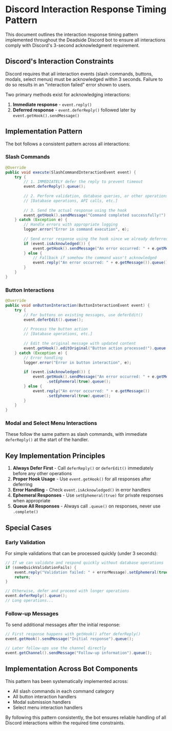 # Discord Interaction Response Timing Pattern

This document outlines the interaction response timing pattern implemented throughout the Deadside Discord bot to ensure all interactions comply with Discord's 3-second acknowledgment requirement.

## Discord's Interaction Constraints

Discord requires that all interaction events (slash commands, buttons, modals, select menus) must be acknowledged within 3 seconds. Failure to do so results in an "interaction failed" error shown to users.

Two primary methods exist for acknowledging interactions:
1. **Immediate response** - `event.reply()`
2. **Deferred response** - `event.deferReply()` followed later by `event.getHook().sendMessage()`

## Implementation Pattern

The bot follows a consistent pattern across all interactions:

### Slash Commands

```java
@Override
public void execute(SlashCommandInteractionEvent event) {
    try {
        // 1. IMMEDIATELY defer the reply to prevent timeout
        event.deferReply().queue();
        
        // 2. Perform validation, database queries, or other operations
        // [Database operations, API calls, etc.]
        
        // 3. Send the actual response using the hook
        event.getHook().sendMessage("Command completed successfully!").queue();
    } catch (Exception e) {
        // Handle errors with appropriate logging
        logger.error("Error in command execution", e);
        
        // Send error response using the hook since we already deferred
        if (event.isAcknowledged()) {
            event.getHook().sendMessage("An error occurred: " + e.getMessage()).queue();
        } else {
            // Fallback if somehow the command wasn't acknowledged
            event.reply("An error occurred: " + e.getMessage()).queue();
        }
    }
}
```

### Button Interactions

```java
@Override
public void onButtonInteraction(ButtonInteractionEvent event) {
    try {
        // For buttons on existing messages, use deferEdit()
        event.deferEdit().queue();
        
        // Process the button action
        // [Database operations, etc.]
        
        // Edit the original message with updated content
        event.getHook().editOriginal("Button action processed!").queue();
    } catch (Exception e) {
        // Error handling
        logger.error("Error in button interaction", e);
        
        if (event.isAcknowledged()) {
            event.getHook().sendMessage("An error occurred: " + e.getMessage())
                  .setEphemeral(true).queue();
        } else {
            event.reply("An error occurred: " + e.getMessage())
                  .setEphemeral(true).queue();
        }
    }
}
```

### Modal and Select Menu Interactions

These follow the same pattern as slash commands, with immediate `deferReply()` at the start of the handler.

## Key Implementation Principles

1. **Always Defer First** - Call `deferReply()` or `deferEdit()` immediately before any other operations
2. **Proper Hook Usage** - Use `event.getHook()` for all responses after deferring
3. **Error Handling** - Check `event.isAcknowledged()` in error handlers
4. **Ephemeral Responses** - Use `setEphemeral(true)` for private responses when appropriate
5. **Queue All Responses** - Always call `.queue()` on responses, never use `.complete()`

## Special Cases

### Early Validation

For simple validations that can be processed quickly (under 3 seconds):

```java
// If we can validate and respond quickly without database operations
if (someQuickValidationFails) {
    event.reply("Validation failed: " + errorMessage).setEphemeral(true).queue();
    return;
}

// Otherwise, defer and proceed with longer operations
event.deferReply().queue();
// Long operations...
```

### Follow-up Messages

To send additional messages after the initial response:

```java
// First response happens with getHook() after deferReply()
event.getHook().sendMessage("Initial response").queue();

// Later follow-ups use the channel directly
event.getChannel().sendMessage("Follow-up information").queue();
```

## Implementation Across Bot Components

This pattern has been systematically implemented across:
- All slash commands in each command category
- All button interaction handlers
- Modal submission handlers
- Select menu interaction handlers

By following this pattern consistently, the bot ensures reliable handling of all Discord interactions within the required time constraints.